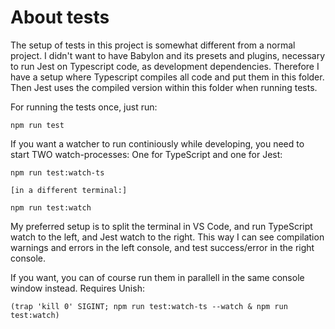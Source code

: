# About tests

The setup of tests in this project is somewhat different from a normal
project. I didn't want to have Babylon and its presets and plugins,
necessary to run Jest on Typescript code, as development dependencies.
Therefore I have a setup where Typescript compiles all code and put
them in this folder. Then Jest uses the compiled version within this
folder when running tests.

For running the tests once, just run:

```
npm run test
```

If you want a watcher to run continiously while developing, you
need to start TWO watch-processes: One for TypeScript and one
for Jest:

```
npm run test:watch-ts

[in a different terminal:]

npm run test:watch
```

My preferred setup is to split the terminal in VS Code, and run
TypeScript watch to the left, and Jest watch to the right. This
way I can see compilation warnings and errors in the left console,
and test success/error in the right console.

If you want, you can of course run them in parallell in the same
console window instead. Requires Unish:

```
(trap 'kill 0' SIGINT; npm run test:watch-ts --watch & npm run test:watch)
```
